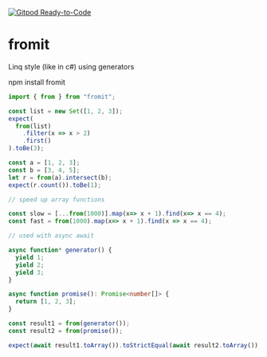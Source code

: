 [![Gitpod Ready-to-Code](https://img.shields.io/badge/Gitpod-Ready--to--Code-blue?logo=gitpod)](https://gitpod.io/#https://github.com/berhalak/linq)

# fromit

Linq style (like in c#) using generators

npm install fromit

```ts
import { from } from "fromit";

const list = new Set([1, 2, 3]);
expect(
  from(list)
    .filter(x => x > 2)
    .first()
).toBe(3);

const a = [1, 2, 3];
const b = [3, 4, 5];
let r = from(a).intersect(b);
expect(r.count()).toBe(1);

// speed up array functions

const slow = [...from(1000)].map(x=> x + 1).find(x=> x == 4);
const fast = from(1000).map(x=> x + 1).find(x => x == 4);

// used with async await

async function* generator() {
  yield 1;
  yield 2;
  yield 3;
}

async function promise(): Promise<number[]> {
  return [1, 2, 3];
}

const result1 = from(generator());
const result2 = from(promise());

expect(await result1.toArray()).toStrictEqual(await result2.toArray());
```
